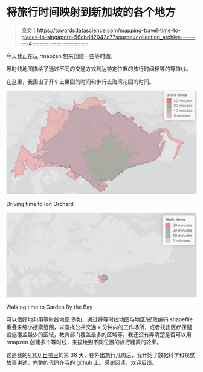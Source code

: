 # 将旅行时间映射到新加坡的各个地方

> 原文：<https://towardsdatascience.com/mapping-travel-time-to-places-in-singapore-56cbdd2042c7?source=collection_archive---------4----------------------->

今天我正在玩 rmapzen 包来创建一些等时图。

等时线地图描绘了通过不同的交通方式到达特定位置的旅行时间相等的等值线。

在这里，我画出了开车去果园的时间和步行去海湾花园的时间。

![](img/1bf8c730767bda1d99846c33fc2c5abd.png)

Driving time to Ion Orchard

![](img/43fc397b6513d7fa5c8104cf16008a01.png)

Walking time to Garden By the Bay

可以很好地利用等时线地图:例如，通过将等时线地图与地区/邮政编码 shapefile 重叠来缩小搜索范围，以查找公共交通 x 分钟内的工作场所，或者找出医疗保健设施覆盖最少的区域，教育部门覆盖最多的区域等。我还没有弄清楚是否可以用 rmapzen 创建多个等时线，来描绘到不同位置的旅行距离的轮廓。

这是我的[# 100 日项目](https://medium.com/@yanhann10)的第 38 天，在外出旅行几周后，我开始了数据科学和视觉故事讲述。完整的代码在我的 [github](https://github.com/yanhann10/opendata_viz) 上。感谢阅读，欢迎反馈。